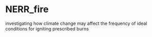 # NERR_fire
investigating how climate change may affect the frequency of ideal conditions for igniting prescribed burns
